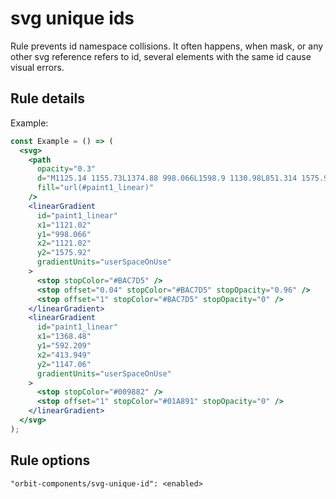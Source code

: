 # svg unique ids

Rule prevents id namespace collisions. It often happens, when mask, or any other svg reference refers to id, several elements with the same id cause visual errors.

## Rule details

Example:

```jsx
const Example = () => (
  <svg>
    <path
      opacity="0.3"
      d="M1125.14 1155.73L1374.88 998.066L1598.9 1130.98L851.314 1575.92L643.147 1446.55L1125.14 1155.73Z"
      fill="url(#paint1_linear)"
    />
    <linearGradient
      id="paint1_linear"
      x1="1121.02"
      y1="998.066"
      x2="1121.02"
      y2="1575.92"
      gradientUnits="userSpaceOnUse"
    >
      <stop stopColor="#BAC7D5" />
      <stop offset="0.04" stopColor="#BAC7D5" stopOpacity="0.96" />
      <stop offset="1" stopColor="#BAC7D5" stopOpacity="0" />
    </linearGradient>
    <linearGradient
      id="paint1_linear"
      x1="1368.48"
      y1="592.209"
      x2="413.949"
      y2="1147.06"
      gradientUnits="userSpaceOnUse"
    >
      <stop stopColor="#009882" />
      <stop offset="1" stopColor="#01A891" stopOpacity="0" />
    </linearGradient>
  </svg>
);
```

## Rule options

```
"orbit-components/svg-unique-id": <enabled>
```
